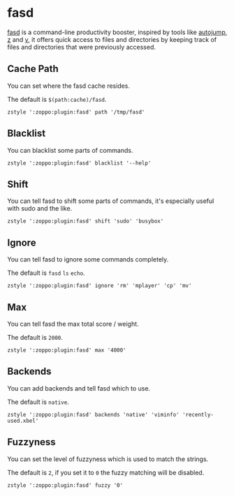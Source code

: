 fasd
====
[fasd][1] is a command-line productivity booster, inspired by tools like
[autojump][2], [z][3] and [v][4], it offers quick access to files and
directories by keeping track of files and directories  that were previously
accessed.

Cache Path
----------
You can set where the fasd cache resides.

The default is `$(path:cache)/fasd`.

    zstyle ':zoppo:plugin:fasd' path '/tmp/fasd'

Blacklist
---------
You can blacklist some parts of commands.

    zstyle ':zoppo:plugin:fasd' blacklist '--help'

Shift
-----
You can tell fasd to shift some parts of commands, it's especially useful with
sudo and the like.

    zstyle ':zoppo:plugin:fasd' shift 'sudo' 'busybox'

Ignore
------
You can tell fasd to ignore some commands completely.

The default is `fasd` `ls` `echo`.

    zstyle ':zoppo:plugin:fasd' ignore 'rm' 'mplayer' 'cp' 'mv'

Max
---
You can tell fasd the max total score / weight.

The default is `2000`.

    zstyle ':zoppo:plugin:fasd' max '4000'

Backends
--------
You can add backends and tell fasd which to use.

The default is `native`.

    zstyle ':zoppo:plugin:fasd' backends 'native' 'viminfo' 'recently-used.xbel'

Fuzzyness
---------
You can set the level of fuzzyness which is used to match the strings.

The default is `2`, if you set it to `0` the fuzzy matching will be disabled.

    zstyle ':zoppo:plugin:fasd' fuzzy '0'

[1]: https://github.com/clvv/fasd
[2]: https://github.com/joelthelion/autojump
[3]: https://github.com/rupa/z
[4]: https://github.com/rupa/v

